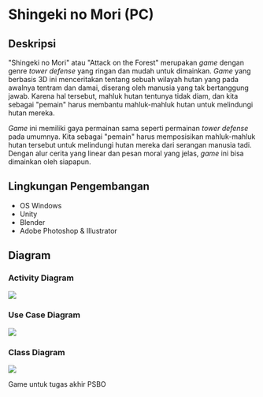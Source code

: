 # Shingeki no Mori (PC)

## Deskripsi

"Shingeki no Mori" atau "Attack on the Forest" merupakan *game* dengan genre *tower defense* yang ringan dan mudah untuk dimainkan.  *Game* yang berbasis 3D ini menceritakan tentang sebuah wilayah hutan yang pada awalnya tentram dan damai, diserang oleh manusia yang tak bertanggung jawab. Karena hal tersebut, mahluk hutan tentunya tidak diam, dan kita sebagai "pemain" harus membantu mahluk-mahluk hutan untuk melindungi hutan mereka.

*Game* ini memiliki gaya permainan sama seperti permainan *tower defense*  pada umumnya. Kita sebagai "pemain" harus memposisikan mahluk-mahluk hutan tersebut untuk melindungi hutan mereka dari serangan manusia tadi. Dengan alur cerita yang linear dan pesan moral yang jelas, *game* ini bisa dimainkan oleh siapapun.

## Lingkungan Pengembangan
- OS Windows
- Unity
- Blender
- Adobe Photoshop & Illustrator

## Diagram
### Activity Diagram
<img src="https://raw.githubusercontent.com/miqbals1649/Shingeki-no-Mori-PC-/master/Dokumentasi/Activity%20Diagram_SnM.png">

### Use Case Diagram
<img src="https://raw.githubusercontent.com/miqbals1649/Shingeki-no-Mori-PC-/master/Dokumentasi/PSBO_SnM.png">

### Class Diagram
<img src="https://raw.githubusercontent.com/miqbals1649/Shingeki-no-Mori-PC-/master/Dokumentasi/Class%20Diagram_SnM_2.png">

Game untuk tugas akhir PSBO
